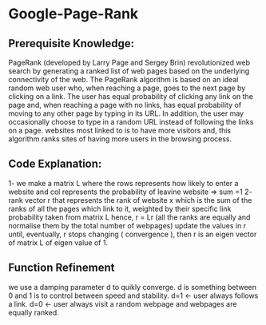 # Google-Page-Rank
## Prerequisite Knowledge:
PageRank (developed by Larry Page and Sergey Brin) revolutionized web search by generating a ranked list of web pages based on the underlying connectivity of the web.
The PageRank algorithm is based on an ideal random web user who, when reaching a page, goes to the next page by clicking on a link. The user has equal probability of clicking any link on the page and, when reaching a page with no links, has equal probability of moving to any other page by typing in its URL. In addition, the user may occasionally choose to type in a random URL instead of following the links on a page. 
websites most linked to is to have more visitors and, this algorithm ranks sites of having more users in the browsing process.
## Code Explanation:
1- we make a matrix L where the rows represents how likely to enter a website and 
col represents the probability of leavine website => sum =1
2- rank vector r that represents the rank of website x which is the sum of the ranks of all the pages which link
to it, weighted by their specific link probability taken from matrix L
hence, r = Lr (all the ranks are equally and normalise them by the total number of webpages)
update the values in r until, eventually, r stops changing ( convergence ), then r is an eigen vector of matrix L of eigen value of 1.
## Function Refinement
we use a damping parameter d to quikly converge.
d is something between 0 and 1 is to control between speed and stability.
d=1 <- user always follows a link.
d=0 <- user always visit a random webpage and webpages are equally ranked.


